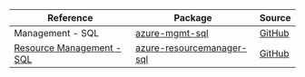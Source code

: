 | Reference | Package | Source |
|---|---|---|
|Management - SQL|[azure-mgmt-sql](https://repo1.maven.org/maven2/com/microsoft/azure/azure-mgmt-sql)|[GitHub](https://github.com/Azure/azure-sdk-for-java)|
|[Resource Management - SQL](resourcemanager-sql-readme.md)|[azure-resourcemanager-sql](https://repo1.maven.org/maven2/com/azure/resourcemanager/azure-resourcemanager-sql)|[GitHub](https://github.com/Azure/azure-sdk-for-java/blob/main/sdk/resourcemanager/azure-resourcemanager-sql)|
